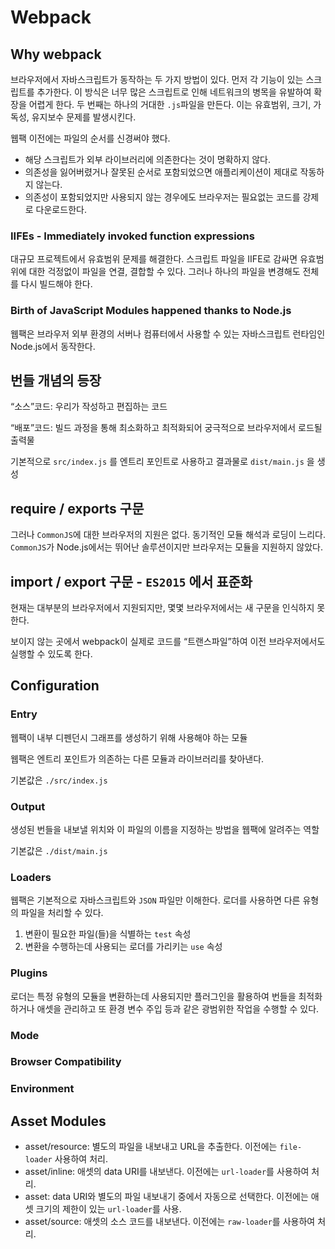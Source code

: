 # Webpack

## Why webpack

브라우저에서 자바스크립트가 동작하는 두 가지 방법이 있다.
먼저 각 기능이 있는 스크립트를 추가한다.
이 방식은 너무 많은 스크립트로 인해 네트워크의 병목을 유발하여 확장을 어렵게 한다.
두 번째는 하나의 거대한 `.js`파일을 만든다.
이는 유효범위, 크기, 가독성, 유지보수 문제를 발생시킨다.

웹팩 이전에는 파일의 순서를 신경써야 했다.

- 해당 스크립트가 외부 라이브러리에 의존한다는 것이 명확하지 않다.
- 의존성을 잃어버렸거나 잘못된 순서로 포함되었으면 애플리케이션이 제대로 작동하지 않는다.
- 의존성이 포함되었지만 사용되지 않는 경우에도 브라우저는 필요없는 코드를 강제로 다운로드한다.

### IIFEs - Immediately invoked function expressions

대규모 프로젝트에서 유효범위 문제를 해결한다.
스크립트 파일을 IIFE로 감싸면 유효범위에 대한 걱정없이 파일을 연결, 결합할 수 있다.
그러나 하나의 파일을 변경해도 전체를 다시 빌드해야 한다.

### Birth of JavaScript Modules happened thanks to Node.js

웹팩은 브라우저 외부 환경의 서버나 컴퓨터에서 사용할 수 있는 자바스크립트 런타임인 Node.js에서 동작한다.

## 번들 개념의 등장

“소스”코드: 우리가 작성하고 편집하는 코드

“배포”코드: 빌드 과정을 통해 최소화하고 최적화되어 궁극적으로 브라우저에서 로드될 출력물

기본적으로 `src/index.js` 를 엔트리 포인트로 사용하고 결과물로 `dist/main.js` 을 생성

## require / exports 구문

그러나 `CommonJS`에 대한 브라우저의 지원은 없다.
동기적인 모듈 해석과 로딩이 느리다.
`CommonJS`가 Node.js에서는 뛰어난 솔루션이지만 브라우저는 모듈을 지원하지 않았다.

## import / export 구문 - `ES2015` 에서 표준화

현재는 대부분의 브라우저에서 지원되지만, 몇몇 브라우저에서는 새 구문을 인식하지 못한다.

보이지 않는 곳에서 webpack이 실제로 코드를 “트랜스파일”하여 이전 브라우저에서도 실행할 수 있도록 한다.

## Configuration

### Entry

웹팩이 내부 디펜던시 그래프를 생성하기 위해 사용해야 하는 모듈

웹팩은 엔트리 포인트가 의존하는 다른 모듈과 라이브러리를 찾아낸다.

기본값은 `./src/index.js`

### Output

생성된 번들을 내보낼 위치와 이 파일의 이름을 지정하는 방법을 웹팩에 알려주는 역할

기본값은 `./dist/main.js`

### Loaders

웹팩은 기본적으로 자바스크립트와 `JSON` 파일만 이해한다.
로더를 사용하면 다른 유형의 파일을 처리할 수 있다.

1. 변환이 필요한 파일(들)을 식별하는 `test` 속성
2. 변환을 수행하는데 사용되는 로더를 가리키는 `use` 속성

### Plugins

로더는 특정 유형의 모듈을 변환하는데 사용되지만 플러그인을 활용하여 번들을 최적화하거나 애셋을 관리하고 또 환경 변수 주입 등과 같은 광범위한 작업을 수행할 수 있다.

### Mode

### Browser Compatibility

### Environment

## Asset Modules

- asset/resource: 별도의 파일을 내보내고 URL을 추출한다. 이전에는 `file-loader` 사용하여 처리.
- asset/inline: 애셋의 data URI를 내보낸다. 이전에는 `url-loader`를 사용하여 처리.
- asset: data URI와 별도의 파일 내보내기 중에서 자동으로 선택한다. 이전에는 애셋 크기의 제한이 있는 `url-loader`를 사용.
- asset/source: 애셋의 소스 코드를 내보낸다. 이전에는 `raw-loader`를 사용하여 처리.
